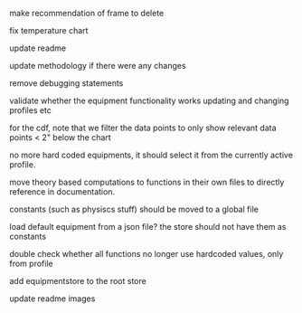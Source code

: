 make recommendation of frame to delete

fix temperature chart

update readme

update methodology if there were any changes

remove debugging statements 

validate whether the equipment functionality works updating and changing profiles etc

for the cdf, note that we filter the data points to only show relevant data points < 2" below the chart

no more hard coded equipments, it should select it from the currently active profile.

move theory based computations to functions in their own files to directly reference in documentation.

constants (such as physiscs stuff) should be moved to a global file 

load default equipment from a json file? the store should not have them as constants

double check whether all functions no longer use hardcoded values, only from profile

add equipmentstore to the root store

update readme images